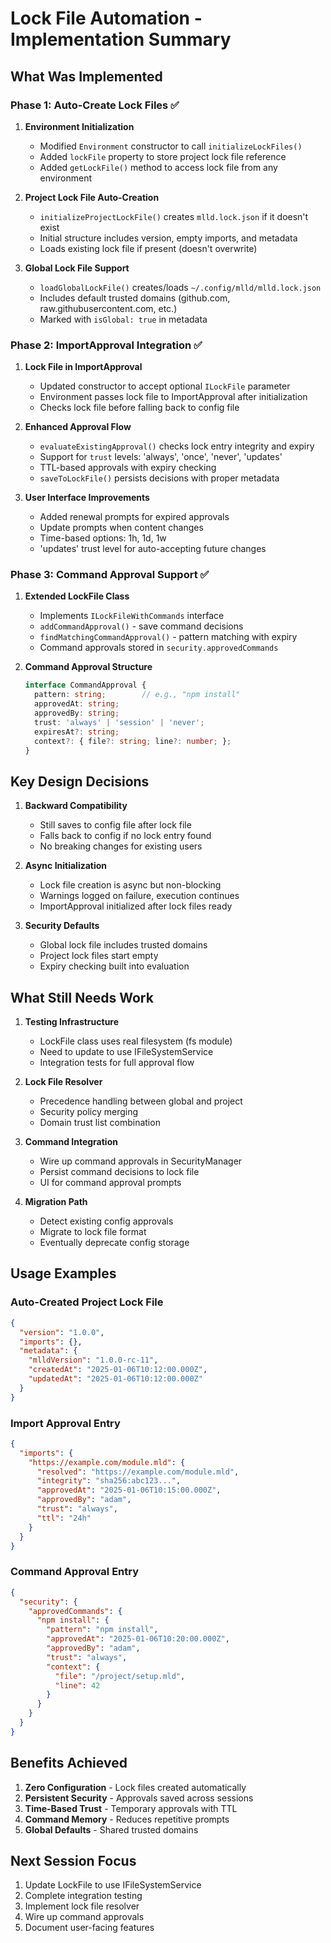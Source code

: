 # Lock File Automation - Implementation Summary

## What Was Implemented

### Phase 1: Auto-Create Lock Files ✅

1. **Environment Initialization**
   - Modified `Environment` constructor to call `initializeLockFiles()`
   - Added `lockFile` property to store project lock file reference
   - Added `getLockFile()` method to access lock file from any environment

2. **Project Lock File Auto-Creation**
   - `initializeProjectLockFile()` creates `mlld.lock.json` if it doesn't exist
   - Initial structure includes version, empty imports, and metadata
   - Loads existing lock file if present (doesn't overwrite)

3. **Global Lock File Support**
   - `loadGlobalLockFile()` creates/loads `~/.config/mlld/mlld.lock.json`
   - Includes default trusted domains (github.com, raw.githubusercontent.com, etc.)
   - Marked with `isGlobal: true` in metadata

### Phase 2: ImportApproval Integration ✅

1. **Lock File in ImportApproval**
   - Updated constructor to accept optional `ILockFile` parameter
   - Environment passes lock file to ImportApproval after initialization
   - Checks lock file before falling back to config file

2. **Enhanced Approval Flow**
   - `evaluateExistingApproval()` checks lock entry integrity and expiry
   - Support for `trust` levels: 'always', 'once', 'never', 'updates'
   - TTL-based approvals with expiry checking
   - `saveToLockFile()` persists decisions with proper metadata

3. **User Interface Improvements**
   - Added renewal prompts for expired approvals
   - Update prompts when content changes
   - Time-based options: 1h, 1d, 1w
   - 'updates' trust level for auto-accepting future changes

### Phase 3: Command Approval Support ✅

1. **Extended LockFile Class**
   - Implements `ILockFileWithCommands` interface
   - `addCommandApproval()` - save command decisions
   - `findMatchingCommandApproval()` - pattern matching with expiry
   - Command approvals stored in `security.approvedCommands`

2. **Command Approval Structure**
   ```typescript
   interface CommandApproval {
     pattern: string;        // e.g., "npm install"
     approvedAt: string;
     approvedBy: string;
     trust: 'always' | 'session' | 'never';
     expiresAt?: string;
     context?: { file?: string; line?: number; };
   }
   ```

## Key Design Decisions

1. **Backward Compatibility**
   - Still saves to config file after lock file
   - Falls back to config if no lock entry found
   - No breaking changes for existing users

2. **Async Initialization**
   - Lock file creation is async but non-blocking
   - Warnings logged on failure, execution continues
   - ImportApproval initialized after lock files ready

3. **Security Defaults**
   - Global lock file includes trusted domains
   - Project lock files start empty
   - Expiry checking built into evaluation

## What Still Needs Work

1. **Testing Infrastructure**
   - LockFile class uses real filesystem (fs module)
   - Need to update to use IFileSystemService
   - Integration tests for full approval flow

2. **Lock File Resolver**
   - Precedence handling between global and project
   - Security policy merging
   - Domain trust list combination

3. **Command Integration**
   - Wire up command approvals in SecurityManager
   - Persist command decisions to lock file
   - UI for command approval prompts

4. **Migration Path**
   - Detect existing config approvals
   - Migrate to lock file format
   - Eventually deprecate config storage

## Usage Examples

### Auto-Created Project Lock File
```json
{
  "version": "1.0.0",
  "imports": {},
  "metadata": {
    "mlldVersion": "1.0.0-rc-11",
    "createdAt": "2025-01-06T10:12:00.000Z",
    "updatedAt": "2025-01-06T10:12:00.000Z"
  }
}
```

### Import Approval Entry
```json
{
  "imports": {
    "https://example.com/module.mld": {
      "resolved": "https://example.com/module.mld",
      "integrity": "sha256:abc123...",
      "approvedAt": "2025-01-06T10:15:00.000Z",
      "approvedBy": "adam",
      "trust": "always",
      "ttl": "24h"
    }
  }
}
```

### Command Approval Entry
```json
{
  "security": {
    "approvedCommands": {
      "npm install": {
        "pattern": "npm install",
        "approvedAt": "2025-01-06T10:20:00.000Z",
        "approvedBy": "adam",
        "trust": "always",
        "context": {
          "file": "/project/setup.mld",
          "line": 42
        }
      }
    }
  }
}
```

## Benefits Achieved

1. **Zero Configuration** - Lock files created automatically
2. **Persistent Security** - Approvals saved across sessions  
3. **Time-Based Trust** - Temporary approvals with TTL
4. **Command Memory** - Reduces repetitive prompts
5. **Global Defaults** - Shared trusted domains

## Next Session Focus

1. Update LockFile to use IFileSystemService
2. Complete integration testing
3. Implement lock file resolver
4. Wire up command approvals
5. Document user-facing features